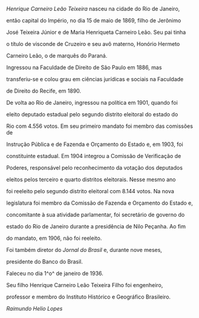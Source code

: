

*Henrique Carneiro Leão Teixeira* nasceu na cidade do Rio de Janeiro,

então capital do Império, no dia 15 de maio de 1869, filho de Jerônimo

José Teixeira Júnior e de Maria Henriqueta Carneiro Leão. Seu pai tinha

o título de visconde de Cruzeiro e seu avô materno, Honório Hermeto

Carneiro Leão, o de marquês do Paraná.



Ingressou na Faculdade de Direito de São Paulo em 1886, mas

transferiu-se e colou grau em ciências jurídicas e sociais na Faculdade

de Direito do Recife, em 1890.



De volta ao Rio de Janeiro, ingressou na política em 1901, quando foi

eleito deputado estadual pelo segundo distrito eleitoral do estado do

Rio com 4.556 votos. Em seu primeiro mandato foi membro das comissões de

Instrução Pública e de Fazenda e Orçamento do Estado e, em 1903, foi

constituinte estadual. Em 1904 integrou a Comissão de Verificação de

Poderes, responsável pelo reconhecimento da votação dos deputados

eleitos pelos terceiro e quarto distritos eleitorais. Nesse mesmo ano

foi reeleito pelo segundo distrito eleitoral com 8.144 votos. Na nova

legislatura foi membro da Comissão de Fazenda e Orçamento do Estado e,

concomitante à sua atividade parlamentar, foi secretário de governo do

estado do Rio de Janeiro durante a presidência de Nilo Peçanha. Ao fim

do mandato, em 1906, não foi reeleito.



Foi também diretor do *Jornal do Brasil* e, durante nove meses,

presidente do Banco do Brasil.



Faleceu no dia 1^o^ de janeiro de 1936.



Seu filho Henrique Carneiro Leão Teixeira Filho foi engenheiro,

professor e membro do Instituto Histórico e Geográfico Brasileiro.



*Raimundo Helio Lopes*



